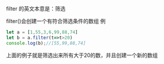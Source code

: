 filter  的英文本意是：筛选


filter()会创建一个有符合筛选条件的数组
例
```js
let a = [1,55,3,6,99,88,74]
let b = a.filter(t=>t>20)
console.log(b);//[55,99,88,74]
```
上面的例子就是筛选出来所有大于20的数，并且创建一个新的数组
